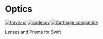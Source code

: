 # Optics
[![travis-ci](https://travis-ci.org/facile-it/Optics.svg?branch=master)](https://travis-ci.org/facile-it/Optics)
[![codecov](https://codecov.io/gh/facile-it/Optics/branch/master/graph/badge.svg)](https://codecov.io/gh/facile-it/Optics)
[![Carthage compatible](https://img.shields.io/badge/Carthage-compatible-4BC51D.svg?style=flat)](https://github.com/Carthage/Carthage)

Lenses and Prisms for Swift
